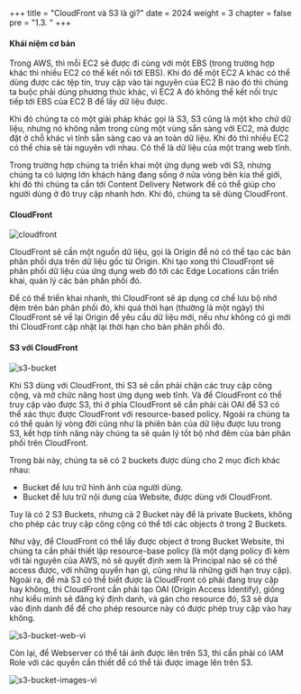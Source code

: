 +++
title = "CloudFront và S3 là gì?"
date = 2024
weight = 3
chapter = false
pre = "1.3. "
+++

#### Khái niệm cơ bản

Trong AWS, thì mỗi EC2 sẽ được đi cùng với một EBS (trong trường hợp khác thì nhiều EC2 có thể kết nối tới EBS). Khi đó để một EC2 A khác có thể dùng được các tệp tin, truy cập vào tài nguyên của EC2 B nào đó thì chúng ta buộc phải dùng phương thức khác, vì EC2 A đó không thể kết nối trực tiếp tới EBS của EC2 B để lấy dữ liệu được.

Khi đó chúng ta có một giải pháp khác gọi là S3, S3 cũng là một kho chứ dữ liệu, nhưng nó không nằm trong cùng một vùng sẵn sàng với EC2, mà được đặt ở chỗ khác vì tính sẵn sàng cao và an toàn dữ liệu. Khi đó thì nhiều EC2 có thể chia sẽ tài nguyên với nhau. Có thể là dữ liệu của một trang web tĩnh.

Trong trường hợp chúng ta triển khai một ứng dụng web với S3, nhưng chúng ta có lượng lớn khách hàng đang sống ở nửa vòng bên kia thế giới, khi đó thì chúng ta cần tới Content Delivery Network để có thể giúp cho người dùng ở đó truy cập nhanh hơn. Khi đó, chúng ta sẽ dùng CloudFront.

#### CloudFront

![cloudfront](/images/cloudfront.png)

CloudFront sẽ cần một nguồn dữ liệu, gọi là Origin để nó có thể tạo các bản phân phối dựa trên dữ liệu gốc từ Origin. Khi tạo xong thì CloudFront sẽ phân phối dữ liệu của ứng dụng web đó tới các Edge Locations cần triển khai, quản lý các bản phân phối đó.

Để có thể triển khai nhanh, thì CloudFront sẽ áp dụng cơ chế lưu bộ nhớ đệm trên bản phân phối đó, khi quá thời hạn (thường là một ngày) thì CloudFront sẽ về lại Origin để yêu cầu dữ liệu mới, nếu như không có gì mới thì CloudFront cập nhật lại thời hạn cho bản phân phối đó.

#### S3 với CloudFront

![s3-bucket](/images/s3-bucket.png)

Khi S3 dùng với CloudFront, thì S3 sẽ cần phải chặn các truy cập công cộng, và mở chức năng host ứng dụng web tĩnh. Và để CloudFront có thể truy cập vào được S3, thì ở phía CloudFront sẽ cần phải cài OAI để S3 có thể xác thực được CloudFront với resource-based policy. Ngoài ra chúng ta có thể quản lý vòng đời cũng như là phiên bản của dữ liệu được lưu trong S3, kết hợp tính năng này chúng ta sẽ quản lý tốt bộ nhớ đêm của bản phân phối trên CloudFront.

Trong bài này, chúng ta sẽ có 2 buckets được dùng cho 2 mục đích khác nhau:

- Bucket để lưu trữ hình ảnh của người dùng.
- Bucket để lưu trữ nội dung của Website, được dùng với CloudFront.

Tuy là có 2 S3 Buckets, nhưng cả 2 Bucket này để là private Buckets, không cho phép các truy cập công cộng có thể tới các objects ở trong 2 Buckets.

Như vậy, để CloudFront có thể lấy được object ở trong Bucket Website, thì chúng ta cần phải thiết lập resource-base policy (là một dạng policy đi kèm với tài nguyên của AWS, nó sẽ quyết định xem là Principal nào sẽ có thể access được, với những quyền hạn gì, cũng như là những giới hạn truy cập). Ngoài ra, để mà S3 có thể biết được là CloudFront có phải đang truy cập hay không, thì CloudFront cần phải tạo OAI (Origin Access Identify), giống như kiểu mình sẽ đăng ký định danh, và gán cho resource đó, S3 sẽ dựa vào định danh để để cho phép resource này có được phép truy cập vào hay không.

![s3-bucket-web-vi](/images/s3-bucket-web-vi.png)

Còn lại, để Webserver có thể tải ảnh được lên trên S3, thì cần phải có IAM Role với các quyền cần thiết để có thể tải được image lên trên S3.

![s3-bucket-images-vi](/images/s3-bucket-images-vi.png)
